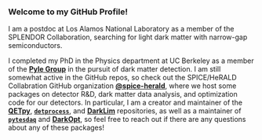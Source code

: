 ### Welcome to my GitHub Profile!

I am a postdoc at Los Alamos National Laboratory as a member of the SPLENDOR Collaboration, searching for light dark matter with narrow-gap semiconductors.

I completed my PhD in the Physics department at UC Berkeley as a member of the **[Pyle Group](https://sites.google.com/berkeley.edu/pylegroup)** in the pursuit of dark matter detection. I am still somewhat active in the GitHub repos, so check out the SPICE/HeRALD Collabration GitHub organization **[@spice-herald](https://github.com/spice-herald)**, where we host some packages on detector R&D, dark matter data analysis, and optimization code for our detectors. In particular, I am a creator and maintainer of the **[QETpy](https://github.com/spice-herald/QETpy)**, [**`detprocess`**](https://github.com/spice-herald/detprocess), and  [**DarkLim**](https://github.com/spice-herald/DarkLim) repositories, as well as a maintainer of [**`pytesdaq`**](https://github.com/spice-herald/pytesdaq) and [**DarkOpt**](https://github.com/spice-herald/DarkOpt), so feel free to reach out if there are any questions about any of these packages!
